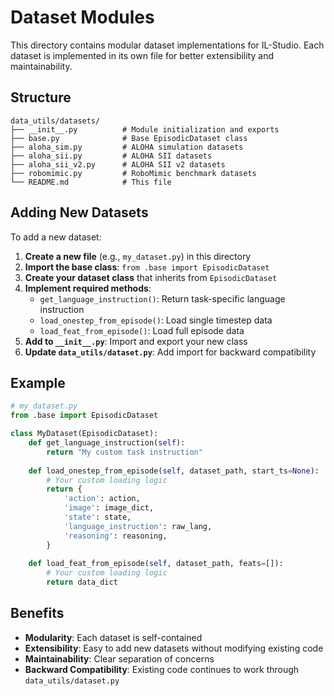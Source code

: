 # Dataset Modules

This directory contains modular dataset implementations for IL-Studio. Each dataset is implemented in its own file for better extensibility and maintainability.

## Structure

```
data_utils/datasets/
├── __init__.py          # Module initialization and exports
├── base.py              # Base EpisodicDataset class
├── aloha_sim.py         # ALOHA simulation datasets
├── aloha_sii.py         # ALOHA SII datasets
├── aloha_sii_v2.py      # ALOHA SII v2 datasets
├── robomimic.py         # RoboMimic benchmark datasets
└── README.md            # This file
```

## Adding New Datasets

To add a new dataset:

1. **Create a new file** (e.g., `my_dataset.py`) in this directory
2. **Import the base class**: `from .base import EpisodicDataset`
3. **Create your dataset class** that inherits from `EpisodicDataset`
4. **Implement required methods**:
   - `get_language_instruction()`: Return task-specific language instruction
   - `load_onestep_from_episode()`: Load single timestep data
   - `load_feat_from_episode()`: Load full episode data
5. **Add to `__init__.py`**: Import and export your new class
6. **Update `data_utils/dataset.py`**: Add import for backward compatibility

## Example

```python
# my_dataset.py
from .base import EpisodicDataset

class MyDataset(EpisodicDataset):
    def get_language_instruction(self):
        return "My custom task instruction"
    
    def load_onestep_from_episode(self, dataset_path, start_ts=None):
        # Your custom loading logic
        return {
            'action': action,
            'image': image_dict,
            'state': state,
            'language_instruction': raw_lang,
            'reasoning': reasoning,
        }
    
    def load_feat_from_episode(self, dataset_path, feats=[]):
        # Your custom loading logic
        return data_dict
```

## Benefits

- **Modularity**: Each dataset is self-contained
- **Extensibility**: Easy to add new datasets without modifying existing code
- **Maintainability**: Clear separation of concerns
- **Backward Compatibility**: Existing code continues to work through `data_utils/dataset.py`
